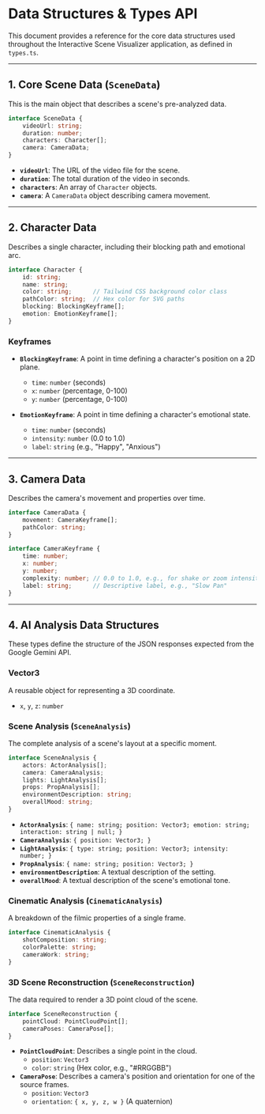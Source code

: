 # Data Structures & Types API

This document provides a reference for the core data structures used throughout the Interactive Scene Visualizer application, as defined in `types.ts`.

---

## 1. Core Scene Data (`SceneData`)

This is the main object that describes a scene's pre-analyzed data.

```typescript
interface SceneData {
    videoUrl: string;
    duration: number;
    characters: Character[];
    camera: CameraData;
}
```

-   **`videoUrl`**: The URL of the video file for the scene.
-   **`duration`**: The total duration of the video in seconds.
-   **`characters`**: An array of `Character` objects.
-   **`camera`**: A `CameraData` object describing camera movement.

---

## 2. Character Data

Describes a single character, including their blocking path and emotional arc.

```typescript
interface Character {
    id: string;
    name: string;
    color: string;      // Tailwind CSS background color class
    pathColor: string;  // Hex color for SVG paths
    blocking: BlockingKeyframe[];
    emotion: EmotionKeyframe[];
}
```

### Keyframes

-   **`BlockingKeyframe`**: A point in time defining a character's position on a 2D plane.
    -   `time`: `number` (seconds)
    -   `x`: `number` (percentage, 0-100)
    -   `y`: `number` (percentage, 0-100)

-   **`EmotionKeyframe`**: A point in time defining a character's emotional state.
    -   `time`: `number` (seconds)
    -   `intensity`: `number` (0.0 to 1.0)
    -   `label`: `string` (e.g., "Happy", "Anxious")

---

## 3. Camera Data

Describes the camera's movement and properties over time.

```typescript
interface CameraData {
    movement: CameraKeyframe[];
    pathColor: string;
}

interface CameraKeyframe {
    time: number;
    x: number;
    y: number;
    complexity: number; // 0.0 to 1.0, e.g., for shake or zoom intensity
    label: string;      // Descriptive label, e.g., "Slow Pan"
}
```

---

## 4. AI Analysis Data Structures

These types define the structure of the JSON responses expected from the Google Gemini API.

### Vector3

A reusable object for representing a 3D coordinate.
- `x`, `y`, `z`: `number`

### Scene Analysis (`SceneAnalysis`)

The complete analysis of a scene's layout at a specific moment.

```typescript
interface SceneAnalysis {
    actors: ActorAnalysis[];
    camera: CameraAnalysis;
    lights: LightAnalysis[];
    props: PropAnalysis[];
    environmentDescription: string;
    overallMood: string;
}
```

-   **`ActorAnalysis`**: `{ name: string; position: Vector3; emotion: string; interaction: string | null; }`
-   **`CameraAnalysis`**: `{ position: Vector3; }`
-   **`LightAnalysis`**: `{ type: string; position: Vector3; intensity: number; }`
-   **`PropAnalysis`**: `{ name: string; position: Vector3; }`
-   **`environmentDescription`**: A textual description of the setting.
-   **`overallMood`**: A textual description of the scene's emotional tone.

### Cinematic Analysis (`CinematicAnalysis`)

A breakdown of the filmic properties of a single frame.

```typescript
interface CinematicAnalysis {
    shotComposition: string;
    colorPalette: string;
    cameraWork: string;
}
```

### 3D Scene Reconstruction (`SceneReconstruction`)

The data required to render a 3D point cloud of the scene.

```typescript
interface SceneReconstruction {
    pointCloud: PointCloudPoint[];
    cameraPoses: CameraPose[];
}
```

-   **`PointCloudPoint`**: Describes a single point in the cloud.
    -   `position`: `Vector3`
    -   `color`: `string` (Hex color, e.g., "#RRGGBB")
-   **`CameraPose`**: Describes a camera's position and orientation for one of the source frames.
    -   `position`: `Vector3`
    -   `orientation`: `{ x, y, z, w }` (A quaternion)
